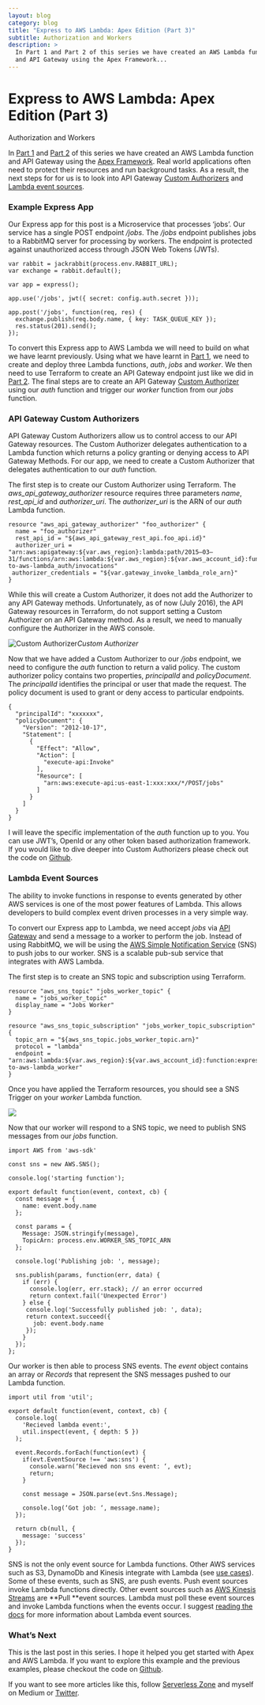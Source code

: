 ```yaml
---
layout: blog
category: blog
title: "Express to AWS Lambda: Apex Edition (Part 3)"
subtitle: Authorization and Workers
description: >
  In Part 1 and Part 2 of this series we have created an AWS Lambda function 
  and API Gateway using the Apex Framework...
---
```


# Express to AWS Lambda: Apex Edition (Part 3)

Authorization and Workers

In [Part 1](https://serverless.zone/express-to-aws-lambda-apex-edition-part-1-bcc11102feeb#.sv6tyvfiq) and [Part 2](https://serverless.zone/express-to-aws-lambda-apex-edition-part-2-53405a867b12#.hka0mwrwj) of this series we have created an AWS Lambda function and API Gateway using the [Apex Framework](http://apex.run). Real world applications often need to protect their resources and run background tasks. As a result, the next steps for for us is to look into API Gateway [Custom Authorizers](https://aws.amazon.com/blogs/compute/introducing-custom-authorizers-in-amazon-api-gateway/) and [Lambda event sources](http://docs.aws.amazon.com/lambda/latest/dg/use-cases.html).

### Example Express App

Our Express app for this post is a Microservice that processes ‘jobs’. Our service has a single POST endpoint */jobs*. The */jobs* endpoint publishes jobs to a RabbitMQ server for processing by workers. The endpoint is protected against unauthorized access through JSON Web Tokens (JWTs).

    var rabbit = jackrabbit(process.env.RABBIT_URL);
    var exchange = rabbit.default();

    var app = express();

    app.use('/jobs', jwt({ secret: config.auth.secret }));

    app.post('/jobs', function(req, res) {
      exchange.publish(req.body.name, { key: TASK_QUEUE_KEY });
      res.status(201).send();
    });

To convert this Express app to AWS Lambda we will need to build on what we have learnt previously. Using what we have learnt in [Part 1](https://serverless.zone/express-to-aws-lambda-apex-edition-part-1-bcc11102feeb#.sv6tyvfiq), we need to create and deploy three Lambda functions, *auth*, *jobs* and *worker*. We then need to use Terraform to create an API Gateway endpoint just like we did in [Part 2](https://serverless.zone/express-to-aws-lambda-apex-edition-part-2-53405a867b12#.hka0mwrwj). The final steps are to create an API Gateway [Custom Authorizer](https://aws.amazon.com/blogs/compute/introducing-custom-authorizers-in-amazon-api-gateway/) using our *auth* function and trigger our *worker* function from our *jobs* function.

### API Gateway Custom Authorizers

API Gateway Custom Authorizers allow us to control access to our API Gateway resources. The Custom Authorizer delegates authentication to a Lambda function which returns a policy granting or denying access to API Gateway Methods. For our app, we need to create a Custom Authorizer that delegates authentication to our *auth* function.

The first step is to create our Custom Authorizer using Terraform. The *aws_api_gateway_authorizer* resource requires three parameters *name*, *rest_api_id* and *authorizer_uri*. The *authorizer_uri* is the ARN of our *auth* Lambda function.

    resource "aws_api_gateway_authorizer" "foo_authorizer" {
      name = "foo_authorizer"
      rest_api_id = "${aws_api_gateway_rest_api.foo_api.id}"
      authorizer_uri = "arn:aws:apigateway:${var.aws_region}:lambda:path/2015–03–31/functions/arn:aws:lambda:${var.aws_region}:${var.aws_account_id}:function:express-to-aws-lambda_auth/invocations"
     authorizer_credentials = "${var.gateway_invoke_lambda_role_arn}"
    }

While this will create a Custom Authorizer, it does not add the Authorizer to any API Gateway methods. Unfortunately, as of now (July 2016), the API Gateway resources in Terraform, do not support setting a Custom Authorizer on an API Gateway method. As a result, we need to manually configure the Authorizer in the AWS console.

![Custom Authorizer](/static/medium/3108-1*-YTnXERF-P-JV-NzTYVjgQ.png)*Custom Authorizer*

Now that we have added a Custom Authorizer to our */jobs* endpoint, we need to configure the *auth* function to return a valid policy. The custom authorizer policy contains two properties, *principalId* and *policyDocument*. The *principalId* identifies the principal or user that made the request. The policy document is used to grant or deny access to particular endpoints.

    {
      "principalId": "xxxxxxx",
      "policyDocument": {
        "Version": "2012-10-17",
        "Statement": [
          {
            "Effect": "Allow",
            "Action": [
              "execute-api:Invoke"
            ],
            "Resource": [
              "arn:aws:execute-api:us-east-1:xxx:xxx/*/POST/jobs"
            ]
          }
        ]
      }
    }

I will leave the specific implementation of the *auth* function up to you. You can use JWT’s, OpenId or any other token based authorization framework. If you would like to dive deeper into Custom Authorizers please check out the code on [Github](https://github.com/johncmckim/express-to-aws-lambda/tree/4-authentication).

### Lambda Event Sources

The ability to invoke functions in response to events generated by other AWS services is one of the most power features of Lambda. This allows developers to build complex event driven processes in a very simple way.

To convert our Express app to Lambda, we need accept *jobs* via [API Gateway](https://aws.amazon.com/api-gateway/) and send a message to a worker to perform the job. Instead of using RabbitMQ, we will be using the [AWS Simple Notification Service](https://aws.amazon.com/sns/) (SNS) to push jobs to our worker. SNS is a scalable pub-sub service that integrates with AWS Lambda.

The first step is to create an SNS topic and subscription using Terraform.

    resource "aws_sns_topic" "jobs_worker_topic" {
      name = "jobs_worker_topic"
      display_name = "Jobs Worker"
    }

    resource "aws_sns_topic_subscription" "jobs_worker_topic_subscription" {
      topic_arn = "${aws_sns_topic.jobs_worker_topic.arn}"
      protocol = "lambda"
      endpoint = "arn:aws:lambda:${var.aws_region}:${var.aws_account_id}:function:express-to-aws-lambda_worker"
    }

Once you have applied the Terraform resources, you should see a SNS Trigger on your *worker* Lambda function.

![](/static/medium/3872-1*Vlx3MB43RQ3o0UWXPrCDVg.png)

Now that our worker will respond to a SNS topic, we need to publish SNS messages from our *jobs* function.

    import AWS from 'aws-sdk'

    const sns = new AWS.SNS();

    console.log('starting function');

    export default function(event, context, cb) {
      const message = {
        name: event.body.name
      };

      const params = {
        Message: JSON.stringify(message),
        TopicArn: process.env.WORKER_SNS_TOPIC_ARN
      };

      console.log('Publishing job: ', message);

      sns.publish(params, function(err, data) {
        if (err) {
          console.log(err, err.stack); // an error occurred
          return context.fail('Unexpected Error')
        } else {
         console.log('Successfully published job: ', data);
         return context.succeed({
           job: event.body.name
         });
        }
      });
    };

Our worker is then able to process SNS events. The *event* object contains an array or *Records* that represent the SNS messages pushed to our Lambda function.

    import util from 'util';

    export default function(event, context, cb) {
      console.log(
        'Recieved lambda event:', 
        util.inspect(event, { depth: 5 })
      );

      event.Records.forEach(function(evt) {
        if(evt.EventSource !== 'aws:sns') {
          console.warn(‘Recieved non sns event: ‘, evt);
          return;
        }

        const message = JSON.parse(evt.Sns.Message);

        console.log(‘Got job: ‘, message.name);
      });
     
      return cb(null, {
        message: 'success'
      });
    }

SNS is not the only event source for Lambda functions. Other AWS services such as S3, DynamoDb and Kinesis integrate with Lambda (see [use cases](http://docs.aws.amazon.com/lambda/latest/dg/use-cases.html)). Some of these events, such as SNS, are push events. Push event sources invoke Lambda functions directly. Other event sources such as [AWS Kinesis Streams](https://aws.amazon.com/kinesis/streams/) are **Pull **event sources. Lambda must poll these event sources and invoke Lambda functions when the events occur. I suggest [reading the docs](http://docs.aws.amazon.com/lambda/latest/dg/intro-invocation-modes.html) for more information about Lambda event sources.

### What’s Next

This is the last post in this series. I hope it helped you get started with Apex and AWS Lambda. If you want to explore this example and the previous examples, please checkout the code on [Github](https://github.com/johncmckim/express-to-aws-lambda).

If you want to see more articles like this, follow [Serverless Zone](https://serverless.zone/) and myself on Medium or [Twitter](https://twitter.com/johncmckim).
